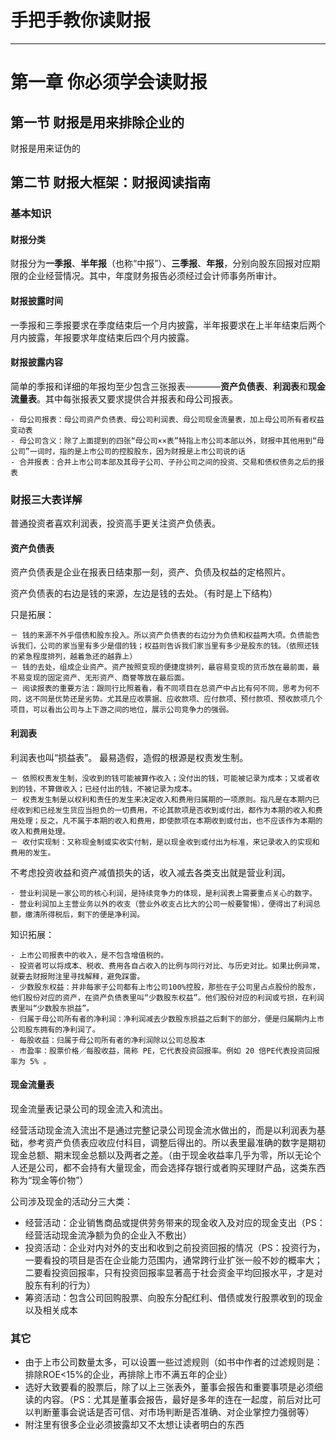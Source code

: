 # 手把手教你读财报
-----

# 第一章 你必须学会读财报

## 第一节 财报是用来排除企业的

财报是用来证伪的

## 第二节 财报大框架：财报阅读指南

### 基本知识

#### 财报分类

财报分为**一季报**、**半年报**（也称“中报”）、**三季报**、**年报**，分别向股东回报对应期限的企业经营情况。其中，年度财务报告必须经过会计师事务所审计。

#### 财报披露时间
一季报和三季报要求在季度结束后一个月内披露，半年报要求在上半年结束后两个月内披露，年报要求年度结束后四个月内披露。

#### 财报披露内容
简单的季报和详细的年报均至少包含三张报表————**资产负债表**、**利润表**和**现金流量表**。其中每张报表又要求提供合并报表和母公司报表。

	- 母公司报表：母公司资产负债表、母公司利润表、母公司现金流量表，加上母公司所有者权益变动表
	- 母公司含义：除了上面提到的四张“母公司××表”特指上市公司本部以外，财报中其他用到“母公司”一词时，指的是上市公司的控股股东，因为财报是上市公司说的话
	- 合并报表：合并上市公司本部及其母子公司、子孙公司之间的投资、交易和债权债务之后的报表

### 财报三大表详解
普通投资者喜欢利润表，投资高手更关注资产负债表。

#### 资产负债表
 
资产负债表是企业在报表日结束那一刻，资产、负债及权益的定格照片。

资产负债表的右边是钱的来源，左边是钱的去处。（有时是上下结构）

只是拓展：

	－ 钱的来源不外乎借债和股东投入。所以资产负债表的右边分为负债和权益两大项。负债能告诉我们，公司的家当里有多少是借的钱；权益则告诉我们家当里有多少是股东的钱。（依照还钱的紧急程度排列，越着急还的越靠上）
	－ 钱的去处，组成企业资产。资产按照变现的便捷度排列，最容易变现的货币放在最前面，最不易变现的固定资产、无形资产、商誉等放在最后面。
	－ 阅读报表的重要方法：跟同行比照着看，看不同项目在总资产中占比有何不同，思考为何不同，这不同是优势还是劣势。尤其是应收票据、应收款项、应付款项、预付款项、预收款项几个项目，可以看出公司与上下游之间的地位，展示公司竞争力的强弱。
	
#### 利润表

利润表也叫“损益表”。 最易造假，造假的根源是权责发生制。

	
	－ 依照权责发生制，没收到的钱可能被算作收入；没付出的钱，可能被记录为成本；又或者收到的钱，不算做收入；已经付出的钱，不被记录为成本。
	－ 权责发生制是以权利和责任的发生来决定收入和费用归属期的一项原则。指凡是在本期内已经收到和已经发生货应当担负的一切费用，不论其款项是否收到或付出，都作为本期的收入和费用处理；反之，凡不属于本期的收入和费用，即使款项在本期收到或付出，也不应该作为本期的收入和费用处理。
	－ 收付实现制：又称现金制或实收实付制，是以现金收到或付出为标准，来记录收入的实现和费用的发生。
		
不考虑投资收益和资产减值损失的话，收入减去各类支出就是营业利润。

	- 营业利润是一家公司的核心利润，是持续竞争力的体现，是利润表上需要重点关心的数字。
	- 营业利润加上主营业务以外的收支（营业外收支占比大的公司一般要警惕），便得出了利润总额，缴清所得税后，剩下的便是净利润。
	
知识拓展：

	- 上市公司报表中的收入，是不包含增值税的。
	- 投资者可以将成本、税收、费用各自占收入的比例与同行对比、与历史对比。如果比例异常，就要去财报附注里寻找解释，避免踩雷。
	- 少数股东权益：并非每家子公司都有上市公司100%控股，那些在子公司里占点股份的股东，他们股份对应的资产，在资产负债表里叫“少数股东权益”。他们股份对应的利润或亏损，在利润表里叫“少数股东损益”。
	- 归属于母公司所有者的净利润：净利润减去少数股东损益之后剩下的部分，便是归属期内上市公司股东拥有的净利润了。
	- 每股收益：归属于母公司所有者的净利润除以公司总股本
	- 市盈率：股票价格／每股收益，简称 PE，它代表投资回报率。例如 20 倍PE代表投资回报率为 5% 。
	
#### 现金流量表

现金流量表记录公司的现金流入和流出。

经营活动现金流入流出不是通过完整记录公司现金流水做出的，而是以利润表为基础，参考资产负债表应收应付科目，调整后得出的。所以表里最准确的数字是期初现金总额、期末现金总额以及两者之差。（由于现金收益率几乎为零，所以无论个人还是公司，都不会持有大量现金，而会选择存银行或者购买理财产品，这类东西称为“现金等价物”）

公司涉及现金的活动分三大类：	
	
- 经营活动：企业销售商品或提供劳务带来的现金收入及对应的现金支出（PS：经营活动现金流净额为负的企业入不敷出）	
- 投资活动：企业对内对外的支出和收到之前投资回报的情况（PS：投资行为，一要看投的项目是否在企业能力范围内，通常跨行业扩张一般不妙的概率大；二要看投资回报率，只有投资回报率显著高于社会资金平均回报水平，才是对股东有利的行为）
- 筹资活动：包含公司回购股票、向股东分配红利、借债或发行股票收到的现金以及相关成本

### 其它

- 由于上市公司数量太多，可以设置一些过滤规则（如书中作者的过滤规则是：排除ROE<15%的企业，再排除上市不满五年的企业）
- 选好大致要看的股票后，除了以上三张表外，董事会报告和重要事项是必须细读的内容。（PS：尤其是董事会报告，最好是多年的连在一起度，前后对比可以判断董事会说话是否可信、对市场判断是否准确、对企业掌控力强弱等）
- 附注里有很多企业必须披露却又不太想让读者明白的东西
